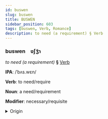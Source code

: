 ```yaml
---
id: buswen
slug: buswen
title: BUSWEN
sidebar_position: 603
tags: [buswen, Verb, Romance]
description: to need (a requirement) § Verb
---
```


### buswen&emsp;<span kind="abugida">ʋ́ʃʒ̃ɿ</span>

*to need (a requirement)* **§** [Verb](../../tags/Verb)

**IPA**: /ˈbʌs.wɛn/

**Verb**: to need/require

**Noun**: a need/requirement

**Modifier**: necessary/requisite

<details>
    <summary>Origin</summary>
    French besoin /bə.zwɛ̃/<br/>
    <em>Romance Language Family</em>
</details>